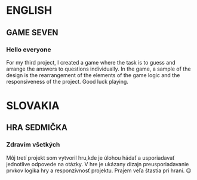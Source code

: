 # ENGLISH

## GAME SEVEN

### Hello everyone

For my third project, I created a game where the task is to guess and arrange the answers to questions individually.
In the game, a sample of the design is the rearrangement of the elements of the game logic and the responsiveness of the project.
Good luck playing.


# SLOVAKIA

## HRA SEDMIČKA

### Zdravím všetkých

Môj tretí projekt som vytvoril hru,kde je úlohou hádať a usporiadavať jednotlive odpovede na otázky.
V hre je ukázany dizajn preusporiadavanie prvkov logika hry a responzívnosť projektu.
Prajem veľa štastia pri hraní. 😉
